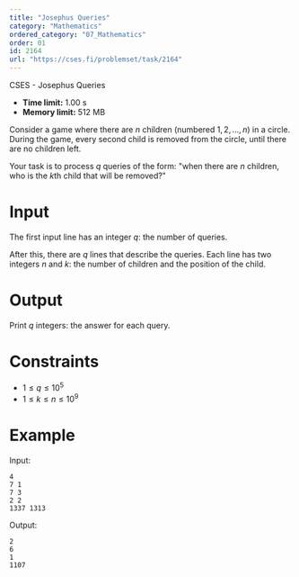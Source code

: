 ```yaml
---
title: "Josephus Queries"
category: "Mathematics"
ordered_category: "07_Mathematics"
order: 01
id: 2164
url: "https://cses.fi/problemset/task/2164"
---
```


CSES - Josephus Queries

  * **Time limit:** 1.00 s
  * **Memory limit:** 512 MB

Consider a game where there are $n$ children (numbered $1,2,\dots,n$) in a
circle. During the game, every second child is removed from the circle, until
there are no children left.

Your task is to process $q$ queries of the form: "when there are $n$ children,
who is the $k$th child that will be removed?"

# Input

The first input line has an integer $q$: the number of queries.

After this, there are $q$ lines that describe the queries. Each line has two
integers $n$ and $k$: the number of children and the position of the child.

# Output

Print $q$ integers: the answer for each query.

# Constraints

  * $1 \le q \le 10^5$
  * $1 \le k \le n \le 10^9$

# Example

Input:

    
    
    4
    7 1
    7 3
    2 2
    1337 1313
    

Output:

    
    
    2
    6
    1
    1107
    

